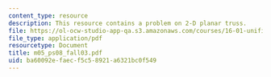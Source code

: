 ```yaml
---
content_type: resource
description: This resource contains a problem on 2-D planar truss.
file: https://ol-ocw-studio-app-qa.s3.amazonaws.com/courses/16-01-unified-engineering-i-ii-iii-iv-fall-2005-spring-2006/ba60092efaecf5c58921a6321bc0f549_m05_ps08_fall03.pdf
file_type: application/pdf
resourcetype: Document
title: m05_ps08_fall03.pdf
uid: ba60092e-faec-f5c5-8921-a6321bc0f549
---
```

